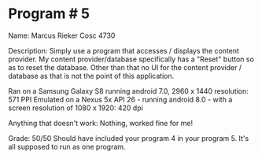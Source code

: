 # Program # 5
Name: Marcus Rieker
Cosc 4730

Description: Simply use a program that accesses / displays the content provider. My content provider/database specifically has a "Reset" button so as to reset the database. Other than that no UI for the content provider / database as that is not the point of this application.

Ran on a Samsung Galaxy S8 running android 7.0, 2960 x 1440 resolution: 571 PPI Emulated on a Nexus 5x API 26 - running android 8.0 - with a screen resolution of 1080 x 1920: 420 dpi

Anything that doesn't work: Nothing, worked fine for me!

Grade: 50/50
Should have included your program 4 in your program 5. It's all supposed to run as one program. 